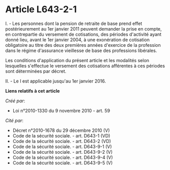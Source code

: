 # Article L643-2-1

I. - Les personnes dont la pension de retraite de base prend effet postérieurement au 1er janvier 2011 peuvent demander la
prise en compte, en contrepartie du versement de cotisations, des périodes d'activité ayant donné lieu, avant le 1er janvier
2004, à une exonération de cotisation obligatoire au titre des deux premières années d'exercice de la profession dans le
régime d'assurance vieillesse de base des professions libérales. 

Les conditions d'application du présent article et les modalités selon lesquelles s'effectue le versement des cotisations
afférentes à ces périodes sont déterminées par décret. 

II. - Le I est applicable jusqu'au 1er janvier 2016.

**Liens relatifs à cet article**

_Créé par_:

  - Loi n°2010-1330 du 9 novembre 2010 - art. 59

_Cité par_:

  - Décret n°2010-1678 du 29 décembre 2010 (V)
  - Code de la sécurité sociale. - art. D643-1 (VD)
  - Code de la sécurité sociale. - art. D643-2 (VD)
  - Code de la sécurité sociale. - art. D643-9-1 (V)
  - Code de la sécurité sociale. - art. D643-9-2 (V)
  - Code de la sécurité sociale. - art. D643-9-4 (V)
  - Code de la sécurité sociale. - art. D643-9-5 (V)

